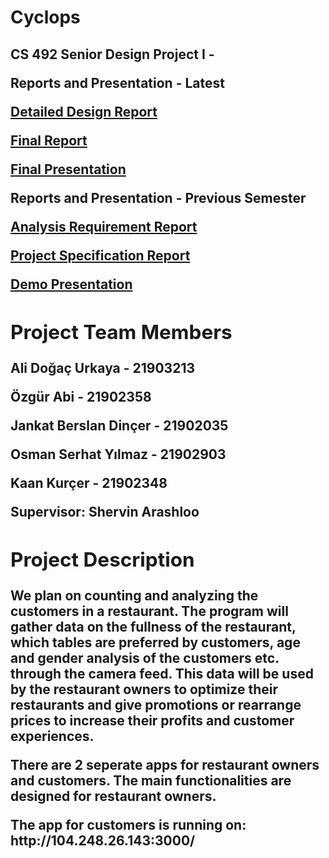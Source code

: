 <h1> Cyclops </h1>
<h2> CS 492 Senior Design Project I - <Spring 2023 </h2>

<p>Reports and Presentation - Latest</p>
<p><a href="2332_DetailedDesignReport.pdf">Detailed Design Report</a></p>
<p><a href="2332_FinalReport.pdf">Final Report</a></p>
<p><a href="T2332 Cyclops - Final Presentation.pptx">Final Presentation</a></p>
<p></p>
<p></p>
<p>Reports and Presentation - Previous Semester</p>
<p><a href="T2332_Analysis_Requirements_Report.pdf">Analysis Requirement Report</a></p>
<p><a href="T2332_Project_Specification_Document.pdf">Project Specification Report</a></p>
<p><a href="Cyclops_Demo_Presentation.pptx">Demo Presentation</a></p>

<h2> Project Team Members </h2>
<p>Ali Doğaç Urkaya - 21903213</p>
<p>Özgür Abi - 21902358</p>
<p>Jankat Berslan Dinçer - 21902035</p>
<p>Osman Serhat Yılmaz - 21902903</p>
<p>Kaan Kurçer - 21902348 </p>
<p>Supervisor: Shervin Arashloo </p>

<h2> Project Description </h2>
<p> We plan on counting and analyzing the customers in a restaurant. The program will gather data on the fullness of the restaurant, which tables are preferred by customers, age and gender analysis of the customers etc. through the camera feed. This data will be used by the restaurant owners to optimize their restaurants and give promotions or rearrange prices to increase their profits and customer experiences. </p>

<p> There are 2 seperate apps for restaurant owners and customers. The main functionalities are designed for restaurant owners. </p>
<p> The app for customers is running on: http://104.248.26.143:3000/</p>
